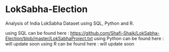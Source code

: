# LokSabha-Election 
Analysis of India LokSabha Dataset using SQL, Python and R.

using SQL can be found here : https://github.com/Shafi-Shaik/LokSabha-Election/blob/master/LokSabhaProject.txt
using Python can be found here : will update soon
using R can be found here : will update soon
